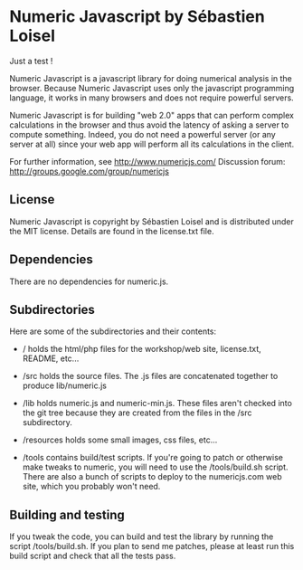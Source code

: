 Numeric Javascript by Sébastien Loisel
======================================

Just a test !


Numeric Javascript is a javascript library for doing numerical
analysis in the browser. Because Numeric Javascript uses only the
javascript programming language, it works in many browsers and does
not require powerful servers.

Numeric Javascript is for building "web 2.0" apps that can perform
complex calculations in the browser and thus avoid the latency of
asking a server to compute something. Indeed, you do not need a
powerful server (or any server at all) since your web app will perform
all its calculations in the client.

For further information, see http://www.numericjs.com/
Discussion forum: http://groups.google.com/group/numericjs

License
-------

Numeric Javascript is copyright by Sébastien Loisel and is distributed
under the MIT license. Details are found in the license.txt file.

Dependencies
------------

There are no dependencies for numeric.js.

Subdirectories
--------------

Here are some of the subdirectories and their contents:

* / holds the html/php files for the workshop/web site, license.txt, README, etc...

* /src holds the source files. The .js files are concatenated together to produce lib/numeric.js

* /lib holds numeric.js and numeric-min.js. These files aren't checked into the git tree because
they are created from the files in the /src subdirectory.

* /resources holds some small images, css files, etc...

* /tools contains build/test scripts. If you're going to patch or otherwise make tweaks to numeric,
you will need to use the /tools/build.sh script. There are also a bunch of scripts to deploy to
the numericjs.com web site, which you probably won't need.

Building and testing
--------------------

If you tweak the code, you can build and test the library by running the script /tools/build.sh. If you plan
to send me patches, please at least run this build script and check that all the tests pass.
